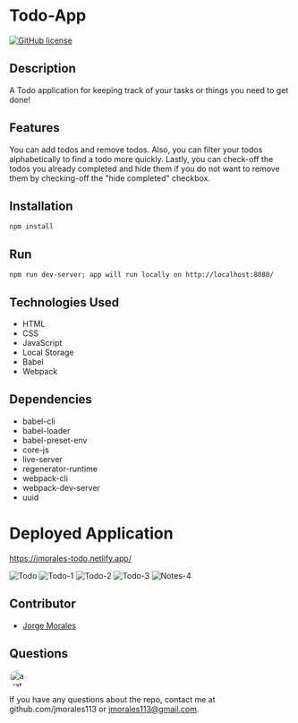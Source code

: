 # Todo-App

[![GitHub license](https://img.shields.io/github/license/Naereen/StrapDown.js.svg)](https://github.com/Naereen/StrapDown.js/blob/master/LICENSE)

## Description

A Todo application for keeping track of your tasks or things you need to get done!

## Features

You can add todos and remove todos. Also, you can filter your todos alphabetically to find a todo more quickly. Lastly, you can check-off the todos you already completed and hide them if you do not want to remove them by checking-off the "hide completed" checkbox.

## Installation

    npm install

## Run

    npm run dev-server; app will run locally on http://localhost:8080/
    
 ## Technologies Used
 
 - HTML
 - CSS
 - JavaScript
 - Local Storage
 - Babel
 - Webpack
 
 ## Dependencies
 
 - babel-cli
 - babel-loader
 - babel-preset-env
 - core-js
 - live-server
 - regenerator-runtime
 - webpack-cli
 - webpack-dev-server
 - uuid

# Deployed Application

https://jmorales-todo.netlify.app/

![Todo](https://user-images.githubusercontent.com/57970306/89601546-ad35fd00-d819-11ea-9f74-7ec2eeaf312e.PNG)
![Todo-1](https://user-images.githubusercontent.com/57970306/89601548-ae672a00-d819-11ea-92b4-860ef4215971.PNG)
![Todo-2](https://user-images.githubusercontent.com/57970306/89601551-b0c98400-d819-11ea-886b-599449cc2d8d.PNG)
![Todo-3](https://user-images.githubusercontent.com/57970306/89601553-b2934780-d819-11ea-8c9a-c9f3efe8b879.PNG)
![Notes-4](https://user-images.githubusercontent.com/57970306/89601556-b3c47480-d819-11ea-8043-5ac3e18a7a82.PNG)


## Contributor

-  [Jorge Morales](https://github.com/jmorales113)

## Questions

<img src="https://avatars2.githubusercontent.com/u/57970306?s=460&v=4"
alt="avatar" style="border-radius: 16px" width="30" />

If you have any questions about the repo, contact me at github.com/jmorales113 or jmorales113@gmail.com.

